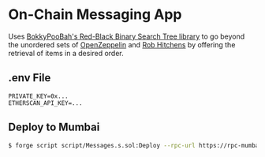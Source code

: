 # On-Chain Messaging App

Uses [BokkyPooBah's Red-Black Binary Search Tree library](https://github.com/bokkypoobah/BokkyPooBahsRedBlackTreeLibrary) to go beyond the unordered sets of [OpenZeppelin](https://docs.openzeppelin.com/contracts/4.x/api/utils#EnumerableSet) and [Rob Hitchens](https://github.com/rob-Hitchens/SetTypes) by offering the retrieval of items in a desired order.

## .env File

```
PRIVATE_KEY=0x...
ETHERSCAN_API_KEY=...
```

## Deploy to Mumbai

```bash
$ forge script script/Messages.s.sol:Deploy --rpc-url https://rpc-mumbai.maticvigil.com/ --broadcast --verify -vvvv
```
